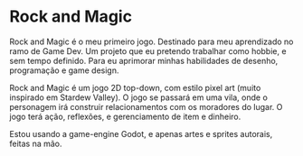 <h1>Rock and Magic</h1>

Rock and Magic é o meu primeiro jogo. Destinado para meu aprendizado no ramo de Game Dev.
Um projeto que eu pretendo trabalhar como hobbie, e sem tempo definido. Para eu aprimorar minhas habilidades de desenho, programação e game design.

Rock and Magic é um jogo 2D top-down, com estilo pixel art (muito inspirado em Stardew Valley). 
O jogo se passará em uma vila, onde o personagem irá construir relacionamentos com os moradores do lugar. O jogo terá ação, reflexões, e gerenciamento de item e dinheiro. 

Estou usando a game-engine Godot, e apenas artes e sprites autorais, feitas na mão.
